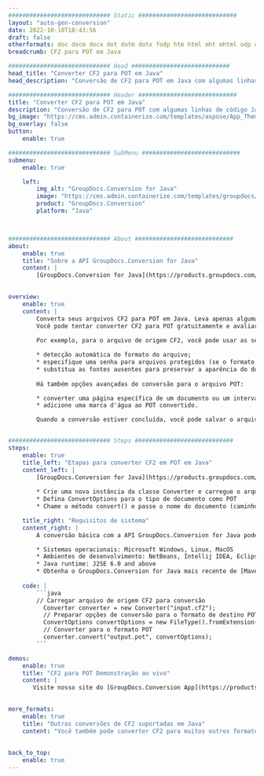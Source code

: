 ```yaml
---
############################# Static ############################
layout: "auto-gen-conversion"
date: 2022-10-18T18:43:56
draft: false
otherformats: doc docm docx dot dotm dotx fodp htm html mht mhtml odp odt otp pot potm potx pps ppsm ppsx ppt pptm pptx rtf
breadcrumb: CF2 para POT em Java

############################# Head ############################
head_title: "Converter CF2 para POT em Java"
head_description: "Conversão de CF2 para POT em Java com algumas linhas de código. Converta mais de 160 formatos de arquivo usando a API de conversão de documentos do GroupDocs para Java"

############################# Header ############################
title: "Converter CF2 para POT em Java"
description: "Conversão de CF2 para POT com algumas linhas de código Java"
bg_image: "https://cms.admin.containerize.com/templates/aspose/App_Themes/V3/images/bg/header1.png"
bg_overlay: false
button:
    enable: true

############################# SubMenu ############################
submenu:
    enable: true

    left:
        img_alt: "GroupDocs.Conversion for Java"
        image: "https://cms.admin.containerize.com/templates/groupdocs/images/product-logos/90x90-noborder/groupdocs-conversion-java.png"
        product: "GroupDocs.Conversion"
        platform: "Java"



############################# About ############################
about:
    enable: true
    title: "Sobre a API GroupDocs.Conversion for Java"
    content: |
        [GroupDocs.Conversion for Java](https://products.groupdocs.com/conversion/java/) é uma API avançada de conversão de formato de arquivo para conversão entre formatos populares de imagem e documento, como Microsoft Office, OpenDocument, PDF, HTML, e-mail, CAD. e muito mais com apenas algumas linhas de código. A API nativa detecta automaticamente os formatos dos documentos originais e oferece muitas opções para personalizar os documentos convertidos. Juntamente com a função de extrair informações de um documento, ele também suporta o armazenamento em cache dos resultados da conversão para o disco local por padrão. No entanto, qualquer tipo de armazenamento em cache pode ser suportado pela implementação das interfaces apropriadas - Amazon S3, Dropbox, Google Drive, Windows Azure, Reddis ou quaisquer outras.
    

overview:
    enable: true
    content: |
        Converta seus arquivos CF2 para POT em Java. Leva apenas algumas linhas de código Java em qualquer plataforma de sua escolha, como Windows, Linux, macOS.
        Você pode tentar converter CF2 para POT gratuitamente e avaliar a qualidade dos resultados da conversão. Junto com scripts de conversão de arquivo simples, você pode tentar opções mais sofisticadas para carregar o arquivo de origem CF2 e armazenar a saída POT. 
        
        Por exemplo, para o arquivo de origem CF2, você pode usar as seguintes opções de carregamento:

        * detecção automática do formato do arquivo;
        * especifique uma senha para arquivos protegidos (se o formato de arquivo for compatível);
        * substitua as fontes ausentes para preservar a aparência do documento.
        
        Há também opções avançadas de conversão para o arquivo POT:

        * converter uma página específica de um documento ou um intervalo de páginas;
        * adicione uma marca d'água ao POT convertido.

        Quando a conversão estiver concluída, você pode salvar o arquivo POT no caminho do arquivo local ou em qualquer armazenamento de terceiros, como FTP, Amazon S3, Google Drive, Dropbox etc. Observe - para converter CF2 para POT, você não precisa instalar nenhum software adicional, como MS Office, Open Office, Adobe Acrobat Reader etc.


############################# Steps ############################
steps:
    enable: true
    title_left: "Etapas para converter CF2 em POT em Java"
    content_left: |
        [GroupDocs.Conversion for Java](https://products.groupdocs.com/conversion/java/) permite que os desenvolvedores convertam facilmente o arquivo CF2 para POT com algumas linhas de código.
        
        * Crie uma nova instância da classe Converter e carregue o arquivo CF2 com o caminho completo
        * Defina ConvertOptions para o tipo de documento como POT
        * Chame o método convert() e passe o nome do documento (caminho completo) e formato (POT) como parâmetro

    title_right: "Requisitos de sistema"
    content_right: |
        A conversão básica com a API GroupDocs.Conversion for Java pode ser feita com apenas algumas linhas de código. Nossas APIs são suportadas em todas as principais plataformas e sistemas operacionais. Antes de executar o código abaixo, certifique-se de ter os seguintes pré-requisitos instalados em seu sistema.

        * Sistemas operacionais: Microsoft Windows, Linux, MacOS
        * Ambientes de desenvolvimento: NetBeans, Intellij IDEA, Eclipse, etc.
        * Java runtime: J2SE 6.0 and above
        * Obtenha o GroupDocs.Conversion for Java mais recente de [Maven](https://repository.groupdocs.com/webapp/#/artifacts/browse/tree/General/repo/com/groupdocs/groupdocs-conversion)
         
    code: |
        ```java    
        // Carregar arquivo de origem CF2 para conversão
          Converter converter = new Converter("input.cf2");
          // Preparar opções de conversão para o formato de destino POT
          ConvertOptions convertOptions = new FileType().fromExtension("pot").getConvertOptions();
          // Converter para o formato POT
          converter.convert("output.pot", convertOptions);
        ```

demos:
    enable: true
    title: "CF2 para POT Demonstração ao vivo"
    content: |
       Visite nosso site do [GroupDocs.Conversion App](https://products.groupdocs.app/conversion/family) e experimente a conversão de CF2 para POT agora. A demonstração gratuita tem os seguintes benefícios
          

more_formats:
    enable: true
    title: "Outras conversões de CF2 suportadas em Java"
    content: "Você também pode converter CF2 para muitos outros formatos de arquivo. Por favor, veja a lista abaixo."
       
       
back_to_top:
    enable: true
---
```

